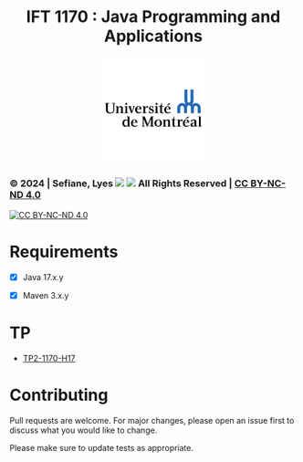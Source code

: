 <h1 align="center">IFT 1170 : Java Programming and Applications</h1>

<p align="center">
    <img src="https://raw.githubusercontent.com/lyes-sefiane/udem-java-programming-and-applications/refs/heads/main/images/universite-de-montreal-logo.png" width="37%"/>
</p> 

### © 2024 | Sefiane, Lyes <img src="https://raw.githubusercontent.com/wiki/lyes-sefiane/grocery-items-management-application/images/algeria-flag-icon.png" width="2%"> <img src="https://raw.githubusercontent.com/wiki/lyes-sefiane/grocery-items-management-application/images/canada-flag-icon.png" width="2%"> All Rights Reserved | [CC BY-NC-ND 4.0](https://creativecommons.org/licenses/by-nc-nd/4.0/)

[![CC BY-NC-ND 4.0][cc-by-nc-nd-image]][cc-by-nc-nd]

[cc-by-nc-nd]: http://creativecommons.org/licenses/by-nc-nd/4.0/
[cc-by-nc-nd-image]: https://licensebuttons.net/l/by-nc-nd/4.0/88x31.png
[cc-by-nc-nd-shield]: https://img.shields.io/badge/License-CC%20BY--NC--ND%204.0-lightgrey.svg


# Requirements

- [x] Java 17.x.y

- [x] Maven 3.x.y


# TP

- [TP2-1170-H17](src/main/resources/TP2_1170_H17.pdf)

# Contributing

Pull requests are welcome. For major changes, please open an issue first to discuss what you would like to change.

Please make sure to update tests as appropriate.